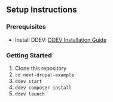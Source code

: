 ## Setup Instructions

### Prerequisites
- Install DDEV: [DDEV Installation Guide](https://ddev.readthedocs.io/en/stable/users/install/docker-installation/)

### Getting Started
1. Clone this repository
2.   ``` cd next-drupal-example ```
3. ``` ddev start ```
4. ``` ddev composer install ```
5. ``` ddev launch ```


